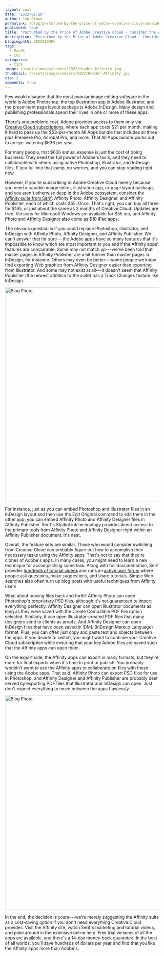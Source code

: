 ```yaml
---
layout: post
date: '2022-01-20'
author: Jon Brown
permalink: /blog/perturbed-by-the-price-of-adobe-creative-cloud-consider-the-affinity-suite/
published: true
title: "Perturbed by the Price of Adobe Creative Cloud - Consider the Affinity Suite"
description: "Perturbed by the Price of Adobe Creative Cloud - Consider the Affinity Suite"
blogimgpath: 20220103Pe
tags:
  - MacOS
  - iOS
categories:
  - tips
image: /assets/images/covers/2022/Header-Affinity.jpg
thumbnail: /assets/images/covers/2022/Header-Affinity.jpg
cta: 2
comments: true
---
```

Few would disagree that the most popular image editing software in the
world is Adobe Photoshop, the top illustration app is Adobe Illustrator,
and the preeminent page layout package is Adobe InDesign. Many design
and publishing professionals spend their lives in one or more of these
apps.

There's one problem: cost. Adobe provides access to them only via
[Creative Cloud
subscriptions](https://www.adobe.com/creativecloud/plans.html), where
each app costs \$21 per month, making it hard to pass up the
\$53-per-month All Apps bundle that includes all three plus Premiere
Pro, Acrobat Pro, and more. That All Apps bundle works out to an
eye-watering \$636 per year.

For many people, that \$636 annual expense is just the cost of doing
business. They need the full power of Adobe's tools, and they need to
collaborate with others using native Photoshop, Illustrator, and
InDesign files. If you fall into that camp, no worries, and you can stop
reading right now.

However, if you're subscribing to Adobe Creative Cloud merely because
you need a capable image editor, illustration app, or page layout
package, and you aren't otherwise deep in the Adobe ecosystem, consider
the [Affinity suite from Serif](https://affinity.serif.com/): Affinity
Photo, Affinity Designer, and Affinity Publisher, each of which costs
\$55. Once. That's right, you can buy all three for \$165, or just about
the same as 3 months of Creative Cloud. Updates are free. Versions for
Microsoft Windows are available for \$55 too, and Affinity Photo and
Affinity Designer also come as \$10 iPad apps.

The obvious question is if you could replace Photoshop, Illustrator, and
InDesign with Affinity Photo, Affinity Designer, and Affinity Publisher.
We can't answer that for sure---the Adobe apps have so many features
that it's impossible to know which are most important to you and if the
Affinity apps' features are comparable. Some may not match up---we've
been told that master pages in Affinity Publisher are a bit funkier than
master pages in InDesign, for instance. Others may even be better---some
people we know find exporting Web graphics from Affinity Designer easier
than exporting from Illustrator. And some may not exist at all---it
doesn't seem that Affinity Publisher (the newest addition to the suite)
has a Track Changes feature like InDesign.

<img alt="Blog Photo" src="{{ site.site_cdn }}/assets/images/blog/2022/20220103Pe/image2.jpeg" class="img-fluid rounded m-2" width="700" />


For instance, just as you can embed Photoshop and Illustrator files in
an InDesign layout and then use the Edit Original command to edit them
in the other app, you can embed Affinity Photo and Affinity Designer
files in Affinity Publisher. Serif's StudioLink technology provides
direct access to the primary tools from Affinity Photo and Affinity
Designer right within an Affinity Publisher document. It's neat.

Overall, the feature sets are similar. Those who would consider
switching from Creative Cloud can probably figure out how to accomplish
their necessary tasks using the Affinity apps. That's not to say that
they're clones of Adobe's apps. In many cases, you might need to learn a
new technique for accomplishing some task. Along with full
documentation, Serif provides [hundreds of tutorial
videos](https://affinity.serif.com/en-us/learn/) and runs an [active
user forum](https://forum.affinity.serif.com/) where people ask
questions, make suggestions, and share tutorials. Simple Web searches
also often turn up blog posts with useful techniques from Affinity
users.

What about moving files back and forth? Affinity Photo can open
Photoshop's proprietary PSD files, although it's not guaranteed to
import everything perfectly. Affinity Designer can open Illustrator
documents as long as they were saved with the Create Compatible PDF File
option selected. Similarly, it can open Illustrator-created PDF files
that many designers send to clients as proofs. And Affinity Designer can
open InDesign files that have been saved in IDML (InDesign Markup
Language) format. Plus, you can often just copy and paste text and
objects between the apps. If you decide to switch, you might want to
continue your Creative Cloud subscription while ensuring that your key
Adobe files are saved such that the Affinity apps can open them.

On the export side, the Affinity apps can export in many formats, but
they're more for final exports when it's time to print or publish. You
probably wouldn't want to use the Affinity apps to collaborate on files
with those using the Adobe apps. That said, Affinity Photo can export
PSD files for use in Photoshop, and Affinity Designer and Affinity
Publisher are probably best served by exporting PDF files that
Illustrator and InDesign can open. Just don't expect everything to move
between the apps flawlessly.

<img alt="Blog Photo" src="{{ site.site_cdn }}/assets/images/blog/2022/20220103Pe/image3.png" class="img-fluid rounded m-2" width="700" />


In the end, the decision is yours---we're merely suggesting the Affinity
suite as a cost-saving option if you don't need everything Creative
Cloud provides. Visit the Affinity site, watch Serif's marketing and
tutorial videos, and poke around in the extensive online help. Free
trial versions of all the apps are available, and there's a 14-day
money-back guarantee. In the best of all worlds, you'll save hundreds of
dollars per year and find that you like the Affinity apps more than
Adobe's.